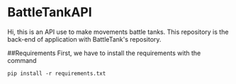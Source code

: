 # BattleTankAPI

Hi, this is an API use to make movements battle tanks. This repository is the back-end of application with BattleTank's repository. 

##Requirements
First, we have to install the requirements with the command 
```
pip install -r requirements.txt
```
